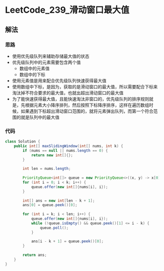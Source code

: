 # LeetCode_239_滑动窗口最大值
## 解法
### 思路
- 使用优先级队列来辅助存储最大值的状态
- 优先级队列中的元素需要包含两个值
    - 数组中的元素值
    - 数组中的下标
- 使用元素值是用来配合优先级队列快速获得最大值
- 使用数组中下标，是因为，获取的是滑动窗口的最大值，所以需要配合下标来淘汰掉不符合要求的最大值，也就出超出滑动窗口的最大值
- 为了能快速获得最大值，且能快速淘汰非窗口的，优先级队列的排序规则就是，先根据元素大小降序排列，然后按照下标降序排序，这样在遍历数组时候，如果遇到下标超出滑动窗口范围的，就将元素弹出队列，而第一个符合范围的就是队列中的最大值
### 代码
```java
class Solution {
    public int[] maxSlidingWindow(int[] nums, int k) {
        if (nums == null || nums.length == 0) {
            return new int[]{};
        }
        
        int len = nums.length;
        
        PriorityQueue<int[]> queue = new PriorityQueue<>((x, y) -> x[0] != y[0] ? y[0] - x[0] : y[1] - x[1]);
        for (int i = 0; i < k; i++) {
            queue.offer(new int[]{nums[i], i});
        }
        
        int[] ans = new int[len - k + 1];
        ans[0] = queue.peek()[0];
        
        for (int i = k; i < len; i++) {
            queue.offer(new int[]{nums[i], i});
            while (!queue.isEmpty() && queue.peek()[1] <= i - k) {
                queue.poll();
            }
            
            ans[i - k + 1] = queue.peek()[0];
        }
        
        return ans;
    }
}
```
